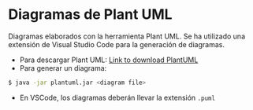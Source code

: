 # Diagramas de Plant UML

Diagramas elaborados con la herramienta Plant UML.
Se ha utilizado una extensión de Visual Studio Code para la generación de
diagramas.

- Para descargar Plant UML: [Link to download PlantUML](https://plantuml.com/es/download)
- Para generar un diagrama:
```bash
$ java -jar plantuml.jar <diagram file>
```
- En VSCode, los diagramas deberán llevar la extensión `.puml`
